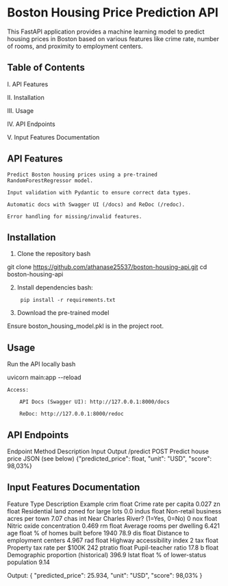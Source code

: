 # Boston Housing Price Prediction API

This FastAPI application provides a machine learning model to predict housing prices in Boston based on various features like crime rate, number of rooms, and proximity to employment centers.
## Table of Contents

I.    API Features

II.    Installation

III.    Usage

IV.    API Endpoints

V.    Input Features Documentation

## API Features

    Predict Boston housing prices using a pre-trained RandomForestRegressor model.

    Input validation with Pydantic to ensure correct data types.

    Automatic docs with Swagger UI (/docs) and ReDoc (/redoc).

    Error handling for missing/invalid features.

## Installation
1. Clone the repository
bash

git clone https://github.com/athanase25537/boston-housing-api.git
cd boston-housing-api

2. Install dependencies
    bash:

        pip install -r requirements.txt

3. Download the pre-trained model

Ensure boston_housing_model.pkl is in the project root.
## Usage
Run the API locally
bash

uvicorn main:app --reload

    Access:

        API Docs (Swagger UI): http://127.0.0.1:8000/docs

        ReDoc: http://127.0.0.1:8000/redoc


## API Endpoints
Endpoint	Method	Description	Input	Output
/predict	POST	Predict house price	JSON (see below)	{"predicted_price": float, "unit": "USD", "score": 98,03%}

## Input Features Documentation
Feature	Type	Description	Example
crim	float	Crime rate per capita	0.027
zn	float	Residential land zoned for large lots	0.0
indus	float	Non-retail business acres per town	7.07
chas	int	Near Charles River? (1=Yes, 0=No)	0
nox	float	Nitric oxide concentration	0.469
rm	float	Average rooms per dwelling	6.421
age	float	% of homes built before 1940	78.9
dis	float	Distance to employment centers	4.967
rad	float	Highway accessibility index	2
tax	float	Property tax rate per $100K	242
ptratio	float	Pupil-teacher ratio	17.8
b	float	Demographic proportion (historical)	396.9
lstat	float	% of lower-status population	9.14

Output:
{
    "predicted_price": 25.934,
    "unit": "USD", 
    "score": 98,03%
}